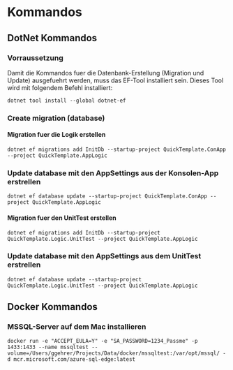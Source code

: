 # Kommandos

## DotNet Kommandos

### Vorraussetzung

Damit die Kommandos fuer die Datenbank-Erstellung (Migration und Update) ausgefuehrt werden, muss das EF-Tool installiert sein. Dieses Tool wird mit folgendem Befehl installiert:

```code
dotnet tool install --global dotnet-ef
```

### Create migration (database)

#### Migration fuer die Logik erstellen

```code
dotnet ef migrations add InitDb --startup-project QuickTemplate.ConApp --project QuickTemplate.AppLogic
```

### Update database mit den AppSettings aus der Konsolen-App erstrellen

```code
dotnet ef database update --startup-project QuickTemplate.ConApp --project QuickTemplate.AppLogic
```

#### Migration fuer den UnitTest erstellen

```code
dotnet ef migrations add InitDb --startup-project QuickTemplate.Logic.UnitTest --project QuickTemplate.AppLogic
```

### Update database mit den AppSettings aus dem UnitTest erstrellen

```code
dotnet ef database update --startup-project QuickTemplate.Logic.UnitTest --project QuickTemplate.AppLogic
```

## Docker Kommandos

### MSSQL-Server auf dem Mac installieren

```code
docker run -e "ACCEPT_EULA=Y" -e "SA_PASSWORD=1234_Passme" -p 1433:1433 --name mssqltest --volume=/Users/ggehrer/Projects/Data/docker/mssqltest:/var/opt/mssql/ -d mcr.microsoft.com/azure-sql-edge:latest
```
